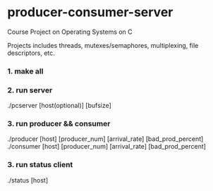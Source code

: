 # producer-consumer-server
Course Project on Operating Systems on C

Projects includes threads, mutexes/semaphores, multiplexing, file descriptors, etc.

### 1. make all
### 2. run server
./pcserver [host(optional)] [bufsize] 
### 3. run producer && consumer
./producer [host] [producer_num] [arrival_rate] [bad_prod_percent] 
./consumer [host] [producer_num] [arrival_rate] [bad_prod_percent]
### 3. run status client
./status [host]
